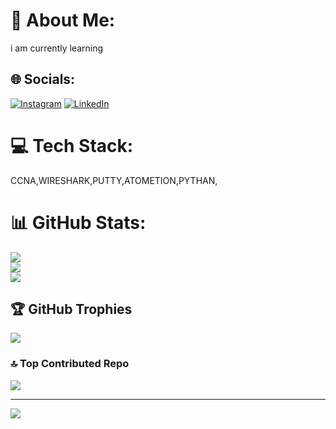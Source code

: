 # 💫 About Me:
i am currently learning<br>


## 🌐 Socials:
[![Instagram](https://img.shields.io/badge/Instagram-%23E4405F.svg?logo=Instagram&logoColor=white)](https://instagram.com/teju_gowda__06) [![LinkedIn](https://img.shields.io/badge/LinkedIn-%230077B5.svg?logo=linkedin&logoColor=white)](https://linkedin.com/in/https://www.linkedin.com/in/tejas-gowda-h-k-40a4ba308?utm_source=share&utm_campaign=share_via&utm_content=profile&utm_medium=android_app) 

# 💻 Tech Stack:
CCNA,WIRESHARK,PUTTY,ATOMETION,PYTHAN,
# 📊 GitHub Stats:
![](https://github-readme-stats.vercel.app/api?username=TejasGowda2012&theme=dark&hide_border=false&include_all_commits=true&count_private=false)<br/>
![](https://nirzak-streak-stats.vercel.app/?user=TejasGowda2012&theme=dark&hide_border=false)<br/>
![](https://github-readme-stats.vercel.app/api/top-langs/?username=TejasGowda2012&theme=dark&hide_border=false&include_all_commits=true&count_private=false&layout=compact)

## 🏆 GitHub Trophies
![](https://github-profile-trophy.vercel.app/?username=TejasGowda2012&theme=radical&no-frame=false&no-bg=false&margin-w=4)

### 🔝 Top Contributed Repo
![](https://github-contributor-stats.vercel.app/api?username=TejasGowda2012&limit=5&theme=dark&combine_all_yearly_contributions=true)

---
[![](https://visitcount.itsvg.in/api?id=TejasGowda2012&icon=0&color=0)](https://visitcount.itsvg.in)

<!-- Proudly created with GPRM ( https://gprm.itsvg.in ) -->
